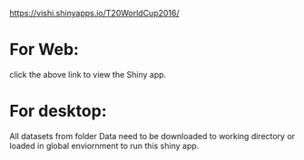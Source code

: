 https://vishi.shinyapps.io/T20WorldCup2016/
# For Web:
click the above link to view the Shiny app.
# For desktop:
All datasets from folder Data need to be downloaded to working directory or loaded in global enviornment to run this shiny app.
